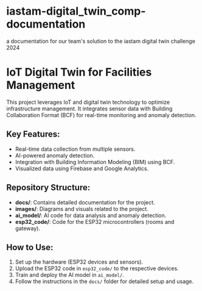 # iastam-digital_twin_comp-documentation
a documentation for our team's solution to the iastam digital twin challenge 2024
# IoT Digital Twin for Facilities Management

This project leverages IoT and digital twin technology to optimize infrastructure management. It integrates sensor data with Building Collaboration Format (BCF) for real-time monitoring and anomaly detection.

## Key Features:
- Real-time data collection from multiple sensors.
- AI-powered anomaly detection.
- Integration with Building Information Modeling (BIM) using BCF.
- Visualized data using Firebase and Google Analytics.

## Repository Structure:
- **docs/**: Contains detailed documentation for the project.
- **images/**: Diagrams and visuals related to the project.
- **ai_model/**: AI code for data analysis and anomaly detection.
- **esp32_code/**: Code for the ESP32 microcontrollers (rooms and gateway).
  
## How to Use:
1. Set up the hardware (ESP32 devices and sensors).
2. Upload the ESP32 code in `esp32_code/` to the respective devices.
3. Train and deploy the AI model in `ai_model/`.
4. Follow the instructions in the `docs/` folder for detailed setup and usage.
